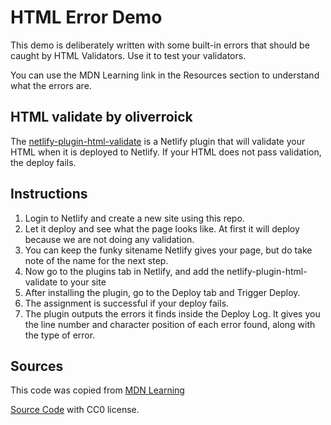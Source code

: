 # HTML Error Demo

This demo is deliberately written with some built-in errors that should be caught by HTML Validators. Use it to test your validators. 

You can use the MDN Learning link in the Resources section to understand what the errors are.

## HTML validate by oliverroick

The [netlify-plugin-html-validate](https://github.com/oliverroick/netlify-plugin-html-validate#readme) is a Netlify plugin that will validate your HTML when it is deployed to Netlify. If your HTML does not pass validation, the deploy fails.

## Instructions

1. Login to Netlify and create a new site using this repo.
1. Let it deploy and see what the page looks like. At first it will deploy because we are not doing any validation.
1. You can keep the funky sitename Netlify gives your page, but do take note of the name for the next step.
1. Now go to the plugins tab in Netlify, and add the netlify-plugin-html-validate to your site
1. After installing the plugin, go to the Deploy tab and Trigger Deploy.
1. The assignment is successful if your deploy fails.
1. The plugin outputs the errors it finds inside the Deploy Log. It gives you the line number and character position of each error found, along with the type of error.



## Sources

This code was copied from [MDN Learning](https://developer.mozilla.org/en-US/docs/Learn/HTML/Introduction_to_HTML/Debugging_HTML)

[Source Code](https://github.com/mdn/learning-area/blob/main/html/introduction-to-html/debugging-html/debug-example.html) with CC0 license.
